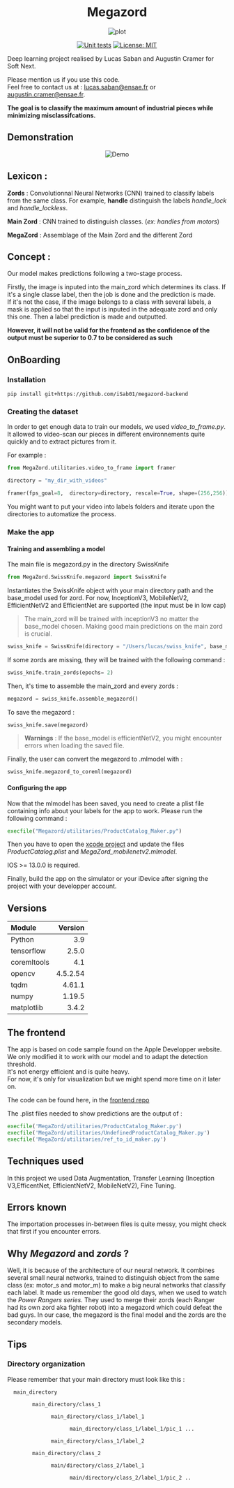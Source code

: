 <div align="center"> 

# Megazord
![plot](./ressources/megazord_pic.png?raw=true)

[![Unit tests](https://github.com/iSab01/megazord/actions/workflows/python-app.yml/badge.svg)](https://github.com/iSab01/megazord/actions/workflows/python-app.yml)
[![License: MIT](https://img.shields.io/badge/License-MIT-yellow.svg)](https://opensource.org/licenses/MIT)
</div>
<div align="left">
Deep learning project realised by Lucas Saban and Augustin Cramer for Soft Next. 

Please mention us if you use this code.  
Feel free to contact us at : lucas.saban@ensae.fr or augustin.cramer@ensae.fr. 

**The goal is to classify the maximum amount of industrial pieces while minimizing misclassifcations.**
      
## Demonstration
      
<div align="center"> 


![Demo](https://github.com/g0bel1n/megazord-backend/blob/main/ressources/demo_megazord.gif)

   
<div align="left"> 
      


## Lexicon :
 **Zords** : Convolutionnal Neural Networks (CNN) trained to classify labels from the same class.  For example,
 **handle** distinguish the labels *handle_lock* and *handle_lockless*. 

**Main Zord** : CNN trained to distinguish classes. (*ex: handles from motors*)

**MegaZord** : Assemblage of the Main Zord and the different Zord

## Concept :

Our model makes predictions following a two-stage process.

Firstly, the image is inputed into the main_zord which determines its class. If it's a single classe label, then 
the job is done and the prediction is made.   
If it's not the case, if the image belongs to a class with several labels, a mask is applied so that the input is 
inputed in the adequate zord and only this one. Then a label prediction is made and outputted.  

**However, it will not be valid for the frontend as the confidence of the output must be superior to 0.7 to be
considered as such**

## OnBoarding
      
### Installation

```
pip install git+https://github.com/iSab01/megazord-backend
```


### Creating the dataset

In order to get enough data to train our models, we used *video_to_frame.py*. It allowed to video-scan our pieces in
different environnements quite quickly and to extract pictures from it.

For example :
```python
from MegaZord.utilitaries.video_to_frame import framer

directory = "my_dir_with_videos"

framer(fps_goal=8,  directory=directory, rescale=True, shape=(256,256))
```
You might want to put your video into labels folders and iterate upon the directories to automatize the process.


### Make the app 
#### Training and assembling a model

The main file is megazord.py in the directory SwissKnife  
``` python
from MegaZord.SwissKnife.megazord import SwissKnife
```

Instantiates the SwissKnife object with your main directory path and the base_model used for zord.
For now, InceptionV3, MobileNetV2, EfficientNetV2 and EfficientNet are supported (the input must be in low cap)
>The main_zord will be trained with inceptionV3 no matter the base_model chosen. 
> Making good main predictions on the main zord is crucial.
``` python
swiss_knife = SwissKnife(directory = "/Users/lucas/swiss_knife", base_model = "mobilenetv2")
```
If some zords are missing, they will be trained with the following command :
```python
swiss_knife.train_zords(epochs= 2)
```
Then, it's time to assemble the main_zord and every zords : 
```python
megazord = swiss_knife.assemble_megazord()
```
To save the megazord : 
```python
swiss_knife.save(megazord)
```
>  **Warnings** : If the base_model is efficientNetV2, you might encounter errors when loading the saved file.


Finally, the user can convert the megazord to .mlmodel with :
```python
swiss_knife.megazord_to_coreml(megazord)
```

#### Configuring the app

Now that the mlmodel has been saved, you need to create a plist file containing info about your labels for the app to 
work.
Please run the following command : 

```python
execfile("Megazord/utilitaries/ProductCatalog_Maker.py")
```

Then you have to open the [xcode project](https://github.com/iSab01/megazord_frontend) and 
update the files *ProductCatalog.plist* and *MegaZord_mobilenetv2.mlmodel*.

IOS >= 13.0.0 is required.

Finally, build the app on the simulator or your iDevice after signing the project with your developper account. 

## Versions

| Module      | Version | 
| :---        |    ----:   |  
| Python      | 3.9        |
| tensorflow   | 2.5.0        | 
| coremltools      | 4.1        |
| opencv      | 4.5.2.54       |
| tqdm      | 4.61.1       |
| numpy      | 1.19.5     |
| matplotlib | 3.4.2  |

## The frontend

The app is based on code sample found on the Apple Developper website. We only modified it to work with our model and to
adapt the detection threshold.  
It's not energy efficient and is quite heavy.  
For now, it's only for visualization but we might spend more time on it later on.

The code can be found here, in the [frontend repo](https://github.com/iSab01/megazord_frontend)

The .plist files needed to show predictions are the output of :
```python
execfile('MegaZord/utilitaries/ProductCatalog_Maker.py')
execfile('MegaZord/utilitaries/UndefinedProductCatalog_Maker.py')
execfile('MegaZord/utilitaries/ref_to_id_maker.py')
```

## Techniques used

In this project we used Data Augmentation, Transfer Learning (Inception V3,EfficentNet, EfficientNetV2, MobileNetV2),
Fine Tuning.

      
## Errors known

The importation processes in-between files is quite messy, you might check that first if you encounter errors. 

## Why *Megazord* and *zords* ? 

Well, it is because of the architecture of our neural network. It combines several small neural networks, trained to 
distinguish object from the same class (ex: motor_s and motor_m) to make a big neural networks that classify each label.
It made us remember the good old days, when we used to watch the *Power Rangers series*. They used to merge their zords 
(each Ranger had its own zord aka fighter robot) into a megazord which could defeat the bad guys. In our case, the 
megazord is the final model and the zords are the secondary models.

## Tips

### Directory organization

Please remember that your main directory must look like this :

      main_directory

            main_directory/class_1

                  main_directory/class_1/label_1

                        main_directory/class_1/label_1/pic_1 ...

                  main_directory/class_1/label_2

            main_directory/class_2

                  main/directory/class_2/label_1

                        main/directory/class_2/label_1/pic_2 ..
    
